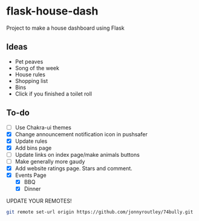 # flask-house-dash

Project to make a house dashboard using Flask

## Ideas

- Pet peaves
- Song of the week
- House rules
- Shopping list
- Bins
- Click if you finished a toilet roll

## To-do

- [ ] Use Chakra-ui themes
- [x] Change announcement notification icon in pushsafer
- [x] Update rules
- [x] Add bins page
- [ ] Update links on index page/make animals buttons
- [ ] Make generally more gaudy
- [x] Add website ratings page. Stars and comment.
- [x] Events Page
  - [x] BBQ
  - [x] Dinner

UPDATE YOUR REMOTES!

```bash
git remote set-url origin https://github.com/jonnyroutley/74bully.git
```
